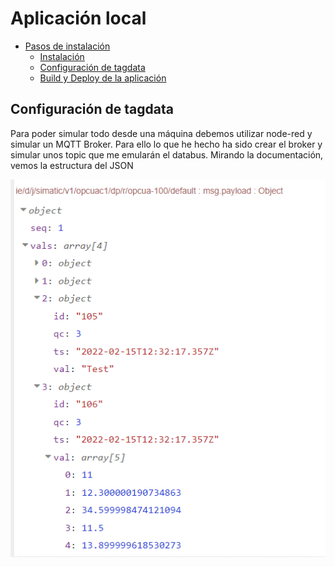  # Aplicación local

  - [Pasos de instalación](#pasos-de-instalación)
    - [Instalación](#instalación)
    - [Configuración de tagdata](#Configuración-de-tagdata)
    - [Build y Deploy de la aplicación](#build-y-deploy-de-la-aplicación)

## Configuración de tagdata
Para poder simular todo desde una máquina debemos utilizar node-red y simular un MQTT Broker.
Para ello lo que he hecho ha sido crear el broker y simular unos topic que me emularán el databus.
Mirando la documentación, vemos la estructura del JSON

![JSON Structure for tags data. Fuente: OPC UA COnnector V2.1.0](img/JSON_Structure_tag_Data_OPCUAConnector_V2_1_0.png)
